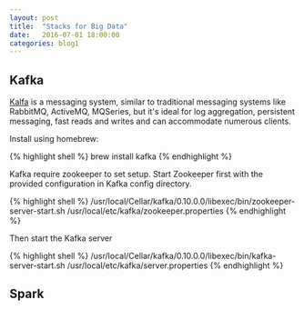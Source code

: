 ```yaml
---
layout: post
title:  "Stacks for Big Data"
date:   2016-07-01 18:00:00
categories: blog1
---
```


## Kafka

[Kalfa](http://kafka.apache.org/) is a messaging system, similar to traditional messaging systems like RabbitMQ, ActiveMQ, MQSeries, but it's ideal for log aggregation, persistent messaging, fast reads and writes and can accommodate numerous clients.

Install using homebrew:

{% highlight shell %}
brew install kafka
{% endhighlight %}

Kafka require zookeeper to set setup. Start Zookeeper first with the provided configuration in Kafka config directory.

{% highlight shell %}
/usr/local/Cellar/kafka/0.10.0.0/libexec/bin/zookeeper-server-start.sh /usr/local/etc/kafka/zookeeper.properties
{% endhighlight %}

Then start the Kafka server

{% highlight shell %}
/usr/local/Cellar/kafka/0.10.0.0/libexec/bin/kafka-server-start.sh /usr/local/etc/kafka/server.properties
{% endhighlight %}

## Spark
